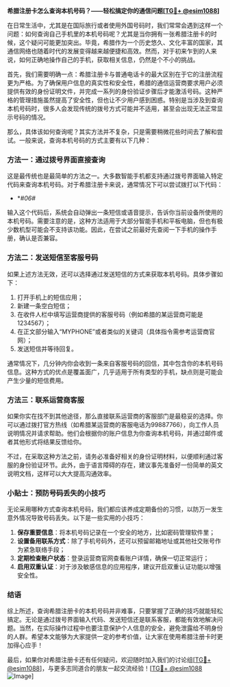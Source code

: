 **希腊注册卡怎么查询本机号码？——轻松搞定你的通信问题[[TG💪+ @esim1088](https://t.me/s/esim1088)]**

在日常生活中，尤其是在国际旅行或者使用外国号码时，我们常常会遇到这样一个问题：如何查询自己手机里的本机号码呢？尤其是当你拥有一张希腊注册卡的时候，这个疑问可能更加突出。毕竟，希腊作为一个历史悠久、文化丰富的国家，其通信网络也随着时代的发展变得越来越便捷和高效。然而，对于初来乍到的人来说，如何正确地操作自己的手机，获取相关信息，仍然是个不小的挑战。

首先，我们需要明确一点：希腊注册卡与普通电话卡的最大区别在于它的注册流程更为严格。为了确保用户信息的真实性和安全性，希腊的通信运营商要求用户必须提供有效的身份证明文件，并完成一系列的身份验证步骤后才能激活号码。这种严格的管理措施虽然提高了安全性，但也让不少用户感到困惑。特别是当涉及到查询本机号码时，很多人会发现传统的拨号方式可能并不适用，甚至会出现无法正常显示号码的情况。

那么，具体该如何查询呢？其实方法并不复杂，只是需要稍微花些时间去了解和尝试。一般来说，查询本机号码的方式主要有以下几种：

### 方法一：通过拨号界面直接查询

这是最传统也是最简单的方法之一。大多数智能手机都支持通过拨号界面输入特定代码来查询本机号码。对于希腊注册卡来说，通常情况下可以尝试拨打以下代码：

- **#*06#**
  
输入这个代码后，系统会自动弹出一条短信或语音提示，告诉你当前设备所使用的本机号码。需要注意的是，这种方法适用于大部分智能手机和平板电脑，但也有极少数机型可能会不支持该功能。因此，在尝试之前最好先查阅一下手机的操作手册，确认是否兼容。

### 方法二：发送短信至客服号码

如果上述方法无效，还可以选择通过发送短信的方式来获取本机号码。具体步骤如下：

1. 打开手机上的短信应用；
2. 新建一条空白短信；
3. 在收件人栏中填写运营商提供的客服号码（例如希腊的某运营商可能是1234567）；
4. 在正文部分输入“MYPHONE”或者类似的关键词（具体指令需参考运营商官网）；
5. 发送短信并等待回复。

通常情况下，几分钟内你会收到一条来自客服号码的回信，其中包含你的本机号码信息。这种方式的优点是覆盖面广，几乎适用于所有类型的手机，缺点则是可能会产生少量的短信费用。

### 方法三：联系运营商客服

如果你实在找不到其他途径，那么直接联系运营商的客服部门是最稳妥的选择。你可以通过拨打官方热线（如希腊某运营商的客服电话为99887766），向工作人员说明情况并请求帮助。他们会根据你的账户信息为你查询本机号码，并通过邮件或者其他形式将结果反馈给你。

不过，在采取这种方法之前，请务必准备好相关的身份证明材料，以便顺利通过客服的身份验证环节。此外，由于语言障碍的存在，建议事先准备好一份简单的英文说明文档，这样可以大大提高沟通效率。

### 小贴士：预防号码丢失的小技巧

无论采用哪种方式查询本机号码，我们都应该养成定期备份的习惯，以防万一发生意外情况导致号码丢失。以下是一些实用的小技巧：

1. **保存重要信息**：将本机号码记录在一个安全的地方，比如密码管理软件里；
2. **设置备用联系方式**：除了手机号码外，还可以预留邮箱地址或其他社交账号作为紧急联络手段；
3. **定期检查账户状态**：登录运营商官网查看账户详情，确保一切正常运行；
4. **启用双重认证**：对于涉及敏感信息的应用程序，建议开启双重认证功能以增强安全性。

### 结语

综上所述，查询希腊注册卡的本机号码并非难事，只要掌握了正确的技巧就能轻松搞定。无论是通过拨号界面输入代码、发送短信还是联系客服，都能有效地解决问题。当然，在实际操作过程中也要注意保护个人信息的安全，避免泄露给不明身份的人群。希望本文能够为大家提供一定的参考价值，让大家在使用希腊注册卡时更加得心应手！

最后，如果你对希腊注册卡还有任何疑问，欢迎随时加入我们的讨论组[[TG💪+ @esim1088](https://t.me/s/esim1088)]，与更多志同道合的朋友一起交流经验！[[TG💪+ @esim1088](https://t.me/s/esim1088) ![Image](https://i.postimg.cc/4NQfJmqS/Snipaste-2025-05-13-00-14-12.png)]